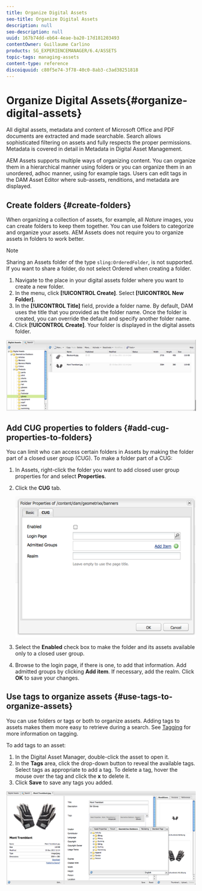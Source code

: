 ```yaml
---
title: Organize Digital Assets
seo-title: Organize Digital Assets
description: null
seo-description: null
uuid: 167b74dd-eb64-4eae-ba20-17d181203493
contentOwner: Guillaume Carlino
products: SG_EXPERIENCEMANAGER/6.4/ASSETS
topic-tags: managing-assets
content-type: reference
discoiquuid: c80f5e74-3f78-40c0-8ab3-c3ad38251818
---
```


# Organize Digital Assets{#organize-digital-assets}

All digital assets, metadata and content of Microsoft Office and PDF documents are extracted and made searchable. Search allows sophisticated filtering on assets and fully respects the proper permissions. Metadata is covered in detail in Metadata in Digital Asset Management.

AEM Assets supports multiple ways of organizing content. You can organize them in a hierarchical manner using folders or you can organize them in an unordered, adhoc manner, using for example tags. Users can edit tags in the DAM Asset Editor where sub-assets, renditions, and metadata are displayed.

## Create folders {#create-folders}

When organizing a collection of assets, for example, all *Nature* images, you can create folders to keep them together. You can use folders to categorize and organize your assets. AEM Assets does not require you to organize assets in folders to work better.

>[!NOTE]
>
>Sharing an Assets folder of the type `sling:OrderedFolder`, is not supported. If you want to share a folder, do not select Ordered when creating a folder.

1. Navigate to the place in your digital assets folder where you want to create a new folder.
1. In the menu, click **[!UICONTROL Create]**. Select **[!UICONTROL New Folder]**.
1. In the **[!UICONTROL Title]** field, provide a folder name. By default, DAM uses the title that you provided as the folder name. Once the folder is created, you can override the default and specify another folder name.
1. Click **[!UICONTROL Create]**. Your folder is displayed in the digital assets folder.

![When you create a new asset folder, it is instantly displayed in the folder list.](assets/create-asset-folder.png)

## Add CUG properties to folders {#add-cug-properties-to-folders}

You can limit who can access certain folders in Assets by making the folder part of a closed user group (CUG). To make a folder part of a CUG:

1. In Assets, right-click the folder you want to add closed user group properties for and select **Properties**.  

1. Click the **CUG** tab.

   ![](assets/chlimage_1-248.png)

1. Select the **Enabled** check box to make the folder and its assets available only to a closed user group.  

1. Browse to the login page, if there is one, to add that information. Add admitted groups by clicking **Add item**. If necessary, add the realm. Click **OK** to save your changes.

## Use tags to organize assets {#use-tags-to-organize-assets}

You can use folders or tags or both to organize assets. Adding tags to assets makes them more easy to retrieve during a search. See [Tagging](/help/sites-authoring/tags.md) for more information on tagging.

To add tags to an asset:

1. In the Digital Asset Manager, double-click the asset to open it.
1. In the **Tags** area, click the drop-down button to reveal the available tags. Select tags as appropriate to add a tag. To delete a tag, hover the mouse over the tag and click the **x** to delete it.
1. Click **Save** to save any tags you added.

![Apply tags to assets to organize and categorize them](assets/add-tags-to-assets.png)


